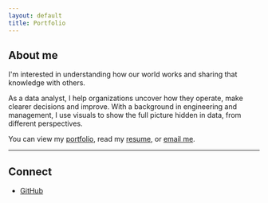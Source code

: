 ```yaml
---
layout: default
title: Portfolio
---
```


## About me

I'm interested in understanding how our world works and sharing that knowledge with others.

As a data analyst, I help organizations uncover how they operate, make clearer decisions and improve. With a background in engineering and management, I use visuals to show the full picture hidden in data, from different perspectives.

You can view my [portfolio](./portfolio), read my [resume](./resume), or <a href="mailto:&#97;&#107;&#112;&#114;&#111;&#100;&#114;&#111;&#109;&#111;&#117;&#64;&#103;&#109;&#97;&#105;&#108;&#46;&#99;&#111;&#109;">email me</a>.


---

## Connect

- [GitHub](https://github.com/akprodromou)
